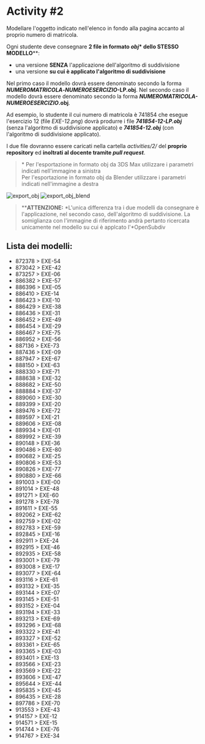 # Activity #2

Modellare l'oggetto indicato nell'elenco in fondo alla pagina accanto al proprio numero di matricola.

Ogni studente deve consegnare **2 file in formato _obj_\* dello STESSO MODELLO**\*\*:

- una versione **SENZA** l'applicazione dell'algoritmo di suddivisione
- una versione **su cui è applicato l'algoritmo di suddivisione**

Nel primo caso il modello dovrà essere denominato secondo la forma **_NUMEROMATRICOLA_-_NUMEROESERCIZIO_-LP.obj**.
Nel secondo caso il modello dovrà essere denominato secondo la forma **_NUMEROMATRICOLA-NUMEROESERCIZIO_.obj**.

Ad esempio, lo studente il cui numero di matricola è 741854 che esegue l'esercizio 12 (file *EXE-12.png*) 
dovrà produrre i file _**741854-12-LP.obj**_ (senza l'algoritmo 
di suddivisione applicato) e _**741854-12.obj**_ (con l'algoritmo di suddivisione applicato).

I due file dovranno essere caricati nella cartella *activities/2/* del **proprio repository**
ed **inoltrati al docente tramite _pull request_**.

> \* Per l'esportazione in formato obj da 3DS Max utilizzare i parametri indicati nell'immagine a sinistra   
Per l'esportazione in formato obj da Blender utilizzare i parametri indicati nell'immagine a destra

![export_obj](https://github.com/strumet/modeling/raw/master/archive/obj_export.png) 
![export_obj_blend](https://github.com/strumet/modeling/raw/master/archive/obj_export_blend.png)

> \*\***ATTENZIONE:** *L'unica differenza tra i due modelli da consegnare è l'applicazione, nel secondo caso, 
dell'algoritmo di suddivisione. La somiglianza con l'immagine di riferimento andrà pertanto ricercata unicamente 
nel modello su cui è applcato l'*OpenSubdiv

## Lista dei modelli:

- 872378 > EXE-54
- 873042 > EXE-42
- 873257 > EXE-06
- 886382 > EXE-57
- 886396 > EXE-05
- 886410 > EXE-14
- 886423 > EXE-10
- 886429 > EXE-38
- 886436 > EXE-31
- 886452 > EXE-49
- 886454 > EXE-29
- 886467 > EXE-75
- 886952 > EXE-56
- 887136 > EXE-73
- 887436 > EXE-09
- 887947 > EXE-67
- 888150 > EXE-63
- 888330 > EXE-71
- 888638 > EXE-32
- 888682 > EXE-50
- 888884 > EXE-37
- 889060 > EXE-30
- 889399 > EXE-20
- 889476 > EXE-72
- 889597 > EXE-21
- 889606 > EXE-08
- 889934 > EXE-01
- 889992 > EXE-39
- 890148 > EXE-36
- 890486 > EXE-80
- 890682 > EXE-25
- 890806 > EXE-53
- 890826 > EXE-77
- 890880 > EXE-66
- 891003 > EXE-00
- 891014 > EXE-48
- 891271 > EXE-60
- 891278 > EXE-78
- 891611 > EXE-55
- 892062 > EXE-62
- 892759 > EXE-02
- 892783 > EXE-59
- 892845 > EXE-16
- 892911 > EXE-24
- 892915 > EXE-46
- 892935 > EXE-58
- 893001 > EXE-79
- 893008 > EXE-17
- 893077 > EXE-64
- 893116 > EXE-61
- 893132 > EXE-35
- 893144 > EXE-07
- 893145 > EXE-51
- 893152 > EXE-04
- 893194 > EXE-33
- 893213 > EXE-69
- 893296 > EXE-68
- 893322 > EXE-41
- 893327 > EXE-52
- 893361 > EXE-65
- 893365 > EXE-03
- 893401 > EXE-13
- 893566 > EXE-23
- 893569 > EXE-22
- 893606 > EXE-47
- 895644 > EXE-44
- 895835 > EXE-45
- 896435 > EXE-28
- 897786 > EXE-70
- 913553 > EXE-43
- 914157 > EXE-12
- 914571 > EXE-15
- 914744 > EXE-76
- 914767 > EXE-34
